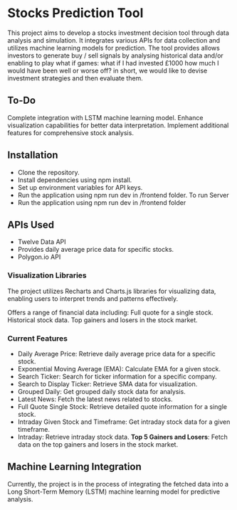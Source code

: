 # Stocks Prediction Tool
This project aims to develop a stocks investment decision tool through data analysis and simulation. It integrates various APIs for data collection and utilizes machine learning models for prediction. The tool provides allows investors to generate buy / sell signals by analysing historical data and/or enabling to play what if games: what if I had invested £1000 how much I would have been well or worse off? in short, we would like to devise investment strategies and then evaluate them.

## To-Do
Complete integration with LSTM machine learning model.
Enhance visualization capabilities for better data interpretation.
Implement additional features for comprehensive stock analysis.

## Installation
- Clone the repository.
- Install dependencies using npm install.
- Set up environment variables for API keys.
- Run the application using npm run dev in /frontend folder.
To run Server
- Run the application using npm run dev in /frontend folder

## APIs Used
- Twelve Data API
- Provides daily average price data for specific stocks.
- Polygon.io API

### Visualization Libraries
The project utilizes Recharts and Charts.js libraries for visualizing data, enabling users to interpret trends and patterns effectively.

Offers a range of financial data including:
Full quote for a single stock.
Historical stock data.
Top gainers and losers in the stock market.
### Current Features
- Daily Average Price: Retrieve daily average price data for a specific stock.
- Exponential Moving Average (EMA): Calculate EMA for a given stock.
- Search Ticker: Search for ticker information for a specific company.
- Search to Display Ticker: Retrieve SMA data for visualization.
- Grouped Daily: Get grouped daily stock data for analysis.
- Latest News: Fetch the latest news related to stocks.
- Full Quote Single Stock: Retrieve detailed quote information for a single stock.
- Intraday Given Stock and Timeframe: Get intraday stock data for a given timeframe.
- Intraday: Retrieve intraday stock data.
**Top 5 Gainers and Losers**: Fetch data on the top gainers and losers in the stock market.

## Machine Learning Integration
Currently, the project is in the process of integrating the fetched data into a Long Short-Term Memory (LSTM) machine learning model for predictive analysis.



